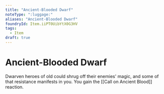 ```yaml
---
title: "Ancient-Blooded Dwarf"
noteType: ":luggage:"
aliases: "Ancient-Blooded Dwarf"
foundryId: Item.iiPT0UibYtX0G3HV
tags:
  - Item
draft: true
---
```


# Ancient-Blooded Dwarf

Dwarven heroes of old could shrug off their enemies' magic, and some of that resistance manifests in you. You gain the [[Call on Ancient Blood]] reaction.

